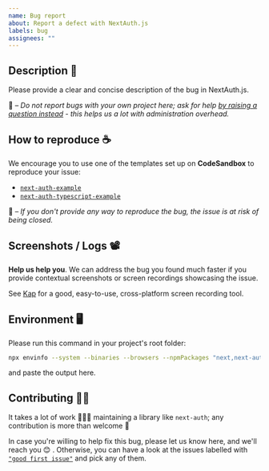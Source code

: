 ```yaml
---
name: Bug report
about: Report a defect with NextAuth.js
labels: bug
assignees: ""
---
```


## Description 🐜

Please provide a clear and concise description of the bug in NextAuth.js.

🚧 – _Do not report bugs with your own project here; ask for help [by raising a question instead](https://github.com/nextauthjs/next-auth/issues/new?assignees=&labels=question&template=question.md) - this helps us a lot with administration overhead._

## How to reproduce ☕️

We encourage you to use one of the templates set up on **CodeSandbox** to reproduce your issue:

- [`next-auth-example`](https://codesandbox.io/s/next-auth-example-1kktb)
- [`next-auth-typescript-example`](https://codesandbox.io/s/next-auth-typescript-example-se32w)

🚧 – _If you don't provide any way to reproduce the bug, the issue is at risk of being closed._

## Screenshots / Logs 📽

**Help us help you**. We can address the bug you found much faster if you provide contextual screenshots or screen recordings showcasing the issue.

See [Kap](https://getkap.co/) for a good, easy-to-use, cross-platform screen recording tool.

## Environment 🖥

Please run this command in your project's root folder:

```sh
npx envinfo --system --binaries --browsers --npmPackages "next,next-auth,react"
```

and paste the output here.

## Contributing 🙌🏽

It takes a lot of work 🏋🏻‍♀️ maintaining a library like `next-auth`; any contribution is more than welcome 💚

In case you're willing to help fix this bug, please let us know here, and we'll reach you 😊 . Otherwise, you can have a look at the issues labelled with [`"good first issue"`](https://github.com/nextauthjs/next-auth/issues?q=is%3Aissue+is%3Aopen+label%3A%22good+first+issue%22) and pick any of them.
